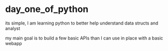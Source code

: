 # day_one_of_python

its simple, I am learning python to better help understand data structs and analyst

my main goal is to build a few basic APIs than I can use in place with a basic webapp
